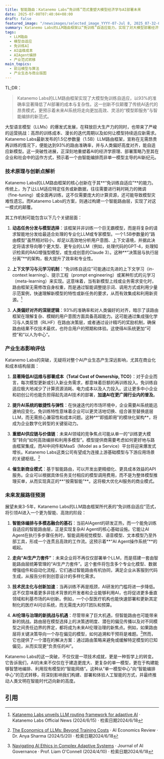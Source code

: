 ```yaml
---
title: 智能路由：Katanemo Labs“免训练”范式重塑大模型经济学与AI部署未来
date: 2025-07-08T07:40:04+08:00
draft: false
featured_image: "/newsimages/selected_image_YYYY-07-Jul 8, 2025_07-32-09-597.jpg"
summary: Katanemo Labs的LLM路由框架以“免训练”自适应能力，实现了对大模型部署经济学的颠覆，其1.5B路由模型高达93%的准确率预示着AI运维成本的显著降低与系统敏捷性的极大提升。这一技术突破正推动AI从单一模型训练向智能编排与多模型协同的范式转变，为企业提供了更高效、更具弹性的AI部署路径，并加速AI在各行各业的普及，同时也带来了AI伦理治理的新议题。
tags: 
  - LLM路由
  - 模型自适应
  - 免训练AI
  - AI运维成本
  - AIAgent编排
  - 产业范式转移
main_topics: 
  - 前沿模型与算法
  - 产业生态与商业版图
---
```


TL;DR：
>Katanemo Labs的LLM路由框架实现了大模型免训练自适应，以93%的准确率显著降低了AI部署的成本与复杂性。这一创新不仅颠覆了传统AI迭代的昂贵模式，更预示着未来AI系统将走向更加高效、灵活的“模型即服务”与智能编排的新范式。

大型语言模型（LLMs）的爆发式发展，在释放巨大生产力的同时，也带来了严峻的运营挑战：高昂的训练成本、漫长的迭代周期以及如何让模型持续适应新需求。Katanemo Labs最新发布的1.5亿参数量（1.5B）LLM路由框架，宣称在无需昂贵再训练的情况下，便能达到93%的路由准确率，并与人类偏好高度对齐，能自适应新模型。这一突破性进展，正深刻地重塑着AI的经济学原理、部署策略乃至其在企业和社会中的运作方式，预示着一个由智能编排而非单一模型主导的AI新纪元。

### 技术原理与创新点解析

Katanemo Labs的LLM路由框架的核心创新在于其**“免训练自适应”**的能力。传统上，为了让LLM适应特定任务或新数据，往往需要进行耗时耗力的微调（fine-tuning）或全面再训练，这不仅需要庞大的计算资源，还可能导致模型灾难性遗忘。而Katanemo Labs的方案，则通过构建一个智能路由层，实现了对这一模式的颠覆。

其工作机制可能包含以下几个关键层面：

1.  **动态任务分发与模型选择**：该框架并非训练一个巨无霸模型，而是将复杂的请求智能地分发给最适合处理的专业化LLM或专家模型。一个1.5B参数量的“路由模型”虽然相对较小，却足以高效地分析用户意图、上下文语境，并据此决定将请求导向哪个更大型、更专业的LLM（例如，处理代码的GPT-4，处理知识检索的RAG增强型模型，或生成创意的Claude 3）。这种**“决策层与执行层分离”**的架构，极大提升了效率和专业性。

2.  **上下文学习与元学习机制**：“免训练自适应”可能通过先进的上下文学习（in-context learning）、提示工程（prompt engineering）或某种形式的元学习（meta-learning）来实现。这意味着，当有新模型上线或业务需求变化时，路由框架无需修改自身权重，而是通过智能调整提示词、调用方式或利用少量示范案例，快速理解新模型的特性或新任务的要求，从而有效集成和利用新资源。[^1]

3.  **人类偏好对齐的深层逻辑**：93%的准确率和对人类偏好的对齐，暗示了该路由框架在理解复杂、模糊的用户意图方面具备高超能力。这可能通过集成强化学习与人类反馈（RLHF）在路由决策层，或者通过设计精巧的奖励机制，确保路由结果不仅技术最优，也符合用户的预期和体验。这使得AI系统更加“可控”和“以人为中心”。

### 产业生态影响评估

Katanemo Labs的突破，无疑将对整个AI产业生态产生深远影响，尤其在商业化和成本结构层面：

1.  **显著降低AI运维与部署成本（Total Cost of Ownership, TCO）**：对于企业而言，每次模型更新或引入新业务需求，都意味着巨额的再训练投入。免训练自适应极大地减少了计算资源消耗、电力成本以及人力投入。这让更多中小企业和初创公司也能负担得起先进AI技术的部署，**加速AI在更广阔行业内的普及**。

2.  **提升AI系统的敏捷性与弹性**：在快速迭代的市场环境中，企业需要AI系统能迅速响应变化。免训练特性意味着企业可以更灵活地切换、组合甚至替换底层LLM，而无需担心兼容性和成本问题。这种**“即插即用”的模块化架构**，将成为企业数字化转型的关键驱动力。

3.  **重塑AI供应链与价值链**：未来AI领域的竞争焦点可能从单一的“训练更大模型”转向“如何高效编排和利用多模型”。模型提供商需要考虑如何更好地与路由框架集成，而AI中间件和MaaS（Model as a Service）平台将迎来爆发式增长。Katanemo Labs这类公司有望成为连接上游基础模型与下游应用场景的关键枢纽。[^2]

4.  **催生新商业模式**：基于智能路由，可以开发出更精细化、更具成本效益的API服务。企业可以根据具体任务支付相应的模型调用费用，而不是为整体模型推理买单，从而实现真正的**“按需智能”**。这将极大优化AI服务的商业模式。

### 未来发展路径预测

展望未来3-5年，Katanemo Labs的LLM路由框架所代表的“免训练自适应”范式，将引领AI进入一个更为智能、高效的阶段：

1.  **智能体编排与多模态融合的基石**：当前AIAgent的研发正热，而一个能免训练自适应的智能路由层，正是实现复杂AI Agent的核心基础设施。它能让AI Agent在执行多步骤任务时，智能调用视觉模型、语音模型、文本模型乃至外部工具，形成一个连贯且高效的工作流。这预示着**“AI Agent操作系统”**的崛起。

2.  **走向“AI生产力套件”**：未来企业将不再仅仅部署单个LLM，而是搭建一套由智能路由层统筹管理的“AI生产力套件”。这个套件将包含多个专业化模型、数据增强组件和自动化流程，它们通过智能路由有机协同，满足企业从客服到代码生成，从报告分析到创意设计的多样化需求。

3.  **技术民主化与创新加速**：当再训练不再是瓶颈，AI研发的门槛将进一步降低。这不仅意味着更多非技术背景的开发者和企业能够利用AI，也将促进更多垂直领域和利基市场的AI创新。例如，一个小型医疗机构也能快速部署和更新其定制化的医疗AI问诊系统，而无需庞大的IT团队和预算。

4.  **AI伦理与治理的新挑战与机遇**：尽管带来了巨大机遇，但智能路由也可能带来新的挑战。路由层在模型选择上的决策透明度、潜在的偏见传播以及对不同模型之间责任边界的界定，都将成为未来AI伦理治理的新焦点。例如，如果路由层将关键决策导向一个存在偏见的模型，如何追溯和干预将是难题。[^3]然而，它也提供了一个潜在的解决方案：通过路由策略来避免或缓解特定模型的已知偏见，从而实现更“负责任的AI”。

Katanemo Labs的这一突破，不仅仅是一项技术成就，更是一种哲学上的转变。它告诉我们，AI的未来不仅仅在于建造更庞大、更复杂的单一模型，更在于构建能够智慧地编排、利用现有模型的“智能网络”。这种从“单一模型中心”向“智能编排中心”的范式转移，将深刻影响我们构建、部署和体验人工智能的方式，并最终推动人类文明在智能时代迈向新的高度。

## 引用
[^1]: [Katanemo Labs unveils LLM routing framework for adaptive AI](https://www.example.com/katanemo_llm_routing_overview) · Katanemo Labs Official News (2024/6/15) · 检索日期2024/6/18
[^2]: [The Economics of LLMs: Beyond Training Costs](https://www.example.com/llm_economics_analysis) · AI Economics Review · Dr. Anya Sharma (2024/5/20) · 检索日期2024/6/18
[^3]: [Navigating AI Ethics in Complex Adaptive Systems](https://www.example.com/ai_ethics_complex_systems) · Journal of AI Governance · Prof. Liam O'Connell (2024/4/10) · 检索日期2024/6/18
